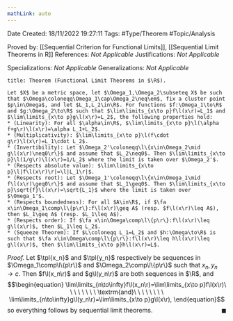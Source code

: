 ```yaml
---
mathLink: auto
---
```


<div class="topSpace"></div>

Date Created: 18/11/2022 19:27:11
Tags: #Type/Theorem #Topic/Analysis

Proved by: [[Sequential Criterion for Functional Limits]], [[Sequential Limit Theorems in R]]
References: _Not Applicable_
Justifications: _Not Applicable_

Specializations: _Not Applicable_
Generalizations: _Not Applicable_

``` ad-Theorem
title: Theorem (Functional Limit Theorems in $\R$).

Let $X$ be a metric space, let $\Omega_1,\Omega_2\subseteq X$ be such that $\Omega\coloneqq\Omega_1\cap\Omega_2\neq\em$, fix a cluster point $p\in\Omega$, and let $L_1,L_2\in\R$. For functions $f:\Omega_1\to\R$ and $g:\Omega_2\to\R$ such that $\lim\limits_{x\to p}f\l(x\r)=L_1$ and $\lim\limits_{x\to p}g\l(x\r)=L_2$, the following properties hold:
* (Linearity): For all $\alpha\in\R$, $\lim\limits_{x\to p}\l(\alpha f+g\r)\l(x\r)=\alpha L_1+L_2$.
* (Multiplicativity): $\lim\limits_{x\to p}\l(f\cdot g\r)\l(x\r)=L_1\cdot L_2$.
* (Invertibility): Let $\Omega_2'\coloneqq\l\{x\in\Omega_2\mid g\l(x\r)\neq0\r\}$ and assume that $L_2\neq0$. Then $\lim\limits_{x\to p}\l(1/g\r)\l(x\r)=1/L_2$ where the limit is taken over $\Omega_2'$.
* (Respects absolute value): $\lim\limits_{x\to p}\l|f\l(x\r)\r|=\l|L_1\r|$.
* (Respects root): Let $\Omega_1'\coloneqq\l\{x\in\Omega_1\mid f\l(x\r)\geq0\r\}$ and assume that $L_1\geq0$. Then $\lim\limits_{x\to p}\sqrt{f}\l(x\r)=\sqrt{L_1}$ where the limit is taken over $\Omega_1'$.
* (Respects boundedness): For all $A\in\R$, if $\fa x\in\Omega_1\comp\l\{p\r\}:f\l(x\r)\geq A$ (resp. $f\l(x\r)\leq A$), then $L_1\geq A$ (resp. $L_1\leq A$).
* (Respects order): If $\fa x\in\Omega\comp\l\{p\r\}:f\l(x\r)\leq g\l(x\r)$, then $L_1\leq L_2$.
* (Squeeze Theorem): If $L\coloneqq L_1=L_2$ and $h:\Omega\to\R$ is such that $\fa x\in\Omega\comp\l\{p\r\}:f\l(x\r)\leq h\l(x\r)\leq g\l(x\r)$, then $\lim\limits_{x\to p}h\l(x\r)=L$.

```

<i>Proof.</i> Let $\tpl{x_n}$ and $\tpl{y_n}$ respectively be sequences in $\Omega_1\comp\l\{p\r\}$ and $\Omega_2\comp\l\{p\r\}$ such that $x_n,y_n\to c$. Then $f\l(x_n\r)$ and $g\l(y_n\r)$ are both sequences in $\R$, and
$$\begin{equation}
    \lim\limits_{n\to\infty}f\l(x_n\r)=\lim\limits_{x\to p}f\l(x\r)\ \ \ \ \ \ \ \ \textrm{and}\ \ \ \ \ \ \ \ \lim\limits_{n\to\infty}g\l(y_n\r)=\lim\limits_{x\to p}g\l(x\r),
\end{equation}$$
so everything follows by sequential limit theorems.<span style="float:right;">$\blacksquare$</span>
